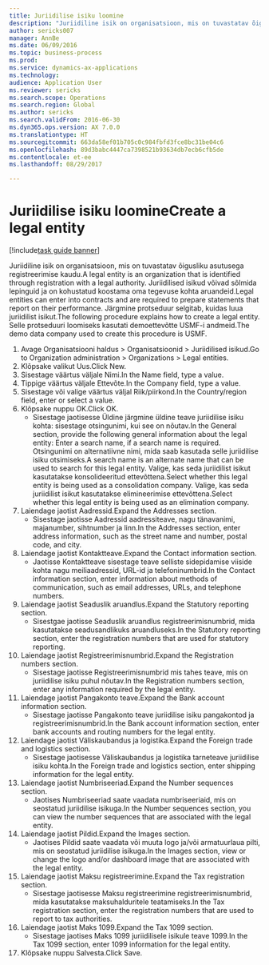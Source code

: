 ```yaml
--- 
title: Juriidilise isiku loomine
description: "Juriidiline isik on organisatsioon, mis on tuvastatav õigusliku asutusega registreerimise kaudu."
author: sericks007
manager: AnnBe
ms.date: 06/09/2016
ms.topic: business-process
ms.prod: 
ms.service: dynamics-ax-applications
ms.technology: 
audience: Application User
ms.reviewer: sericks
ms.search.scope: Operations
ms.search.region: Global
ms.author: sericks
ms.search.validFrom: 2016-06-30
ms.dyn365.ops.version: AX 7.0.0
ms.translationtype: HT
ms.sourcegitcommit: 663da58ef01b705c0c984fbfd3fce8bc31be04c6
ms.openlocfilehash: 89d3babc4447ca7398521b93634db7ecb6cfb5de
ms.contentlocale: et-ee
ms.lasthandoff: 08/29/2017

---
```

# <a name="create-a-legal-entity"></a><span data-ttu-id="bf3a1-103">Juriidilise isiku loomine</span><span class="sxs-lookup"><span data-stu-id="bf3a1-103">Create a legal entity</span></span>

[!include[task guide banner](../../includes/task-guide-banner.md)]

<span data-ttu-id="bf3a1-104">Juriidiline isik on organisatsioon, mis on tuvastatav õigusliku asutusega registreerimise kaudu.</span><span class="sxs-lookup"><span data-stu-id="bf3a1-104">A legal entity is an organization that is identified through registration with a legal authority.</span></span> <span data-ttu-id="bf3a1-105">Juriidilised isikud võivad sõlmida lepinguid ja on kohustatud koostama oma tegevuse kohta aruandeid.</span><span class="sxs-lookup"><span data-stu-id="bf3a1-105">Legal entities can enter into contracts and are required to prepare statements that report on their performance.</span></span> <span data-ttu-id="bf3a1-106">Järgmine protseduur selgitab, kuidas luua juriidilist isikut.</span><span class="sxs-lookup"><span data-stu-id="bf3a1-106">The following procedure explains how to create a legal entity.</span></span> <span data-ttu-id="bf3a1-107">Selle protseduuri loomiseks kasutati demoettevõtte USMF-i andmeid.</span><span class="sxs-lookup"><span data-stu-id="bf3a1-107">The demo data company used to create this procedure is USMF.</span></span>

1. <span data-ttu-id="bf3a1-108">Avage Organisatsiooni haldus > Organisatsioonid > Juriidilised isikud.</span><span class="sxs-lookup"><span data-stu-id="bf3a1-108">Go to Organization administration > Organizations > Legal entities.</span></span>
2. <span data-ttu-id="bf3a1-109">Klõpsake valikut Uus.</span><span class="sxs-lookup"><span data-stu-id="bf3a1-109">Click New.</span></span>
3. <span data-ttu-id="bf3a1-110">Sisestage väärtus väljale Nimi.</span><span class="sxs-lookup"><span data-stu-id="bf3a1-110">In the Name field, type a value.</span></span>
4. <span data-ttu-id="bf3a1-111">Tippige väärtus väljale Ettevõte.</span><span class="sxs-lookup"><span data-stu-id="bf3a1-111">In the Company field, type a value.</span></span>
5. <span data-ttu-id="bf3a1-112">Sisestage või valige väärtus väljal Riik/piirkond.</span><span class="sxs-lookup"><span data-stu-id="bf3a1-112">In the Country/region field, enter or select a value.</span></span>
6. <span data-ttu-id="bf3a1-113">Klõpsake nuppu OK.</span><span class="sxs-lookup"><span data-stu-id="bf3a1-113">Click OK.</span></span>
    * <span data-ttu-id="bf3a1-114">Sisestage jaotisesse Üldine järgmine üldine teave juriidilise isiku kohta: sisestage otsingunimi, kui see on nõutav.</span><span class="sxs-lookup"><span data-stu-id="bf3a1-114">In the General section, provide the following general information about the legal entity: Enter a search name, if a search name is required.</span></span> <span data-ttu-id="bf3a1-115">Otsingunimi on alternatiivne nimi, mida saab kasutada selle juriidilise isiku otsimiseks.</span><span class="sxs-lookup"><span data-stu-id="bf3a1-115">A search name is an alternate name that can be used to search for this legal entity.</span></span> <span data-ttu-id="bf3a1-116">Valige, kas seda juriidilist isikut kasutatakse konsolideeritud ettevõttena.</span><span class="sxs-lookup"><span data-stu-id="bf3a1-116">Select whether this legal entity is being used as a consolidation company.</span></span> <span data-ttu-id="bf3a1-117">Valige, kas seda juriidilist isikut kasutatakse elimineerimise ettevõttena.</span><span class="sxs-lookup"><span data-stu-id="bf3a1-117">Select whether this legal entity is being used as an elimination company.</span></span>  
7. <span data-ttu-id="bf3a1-118">Laiendage jaotist Aadressid.</span><span class="sxs-lookup"><span data-stu-id="bf3a1-118">Expand the Addresses section.</span></span>
    * <span data-ttu-id="bf3a1-119">Sisestage jaotisse Aadressid aadressiteave, nagu tänavanimi, majanumber, sihtnumber ja linn.</span><span class="sxs-lookup"><span data-stu-id="bf3a1-119">In the Addresses section, enter address information, such as the street name and number, postal code, and city.</span></span>  
8. <span data-ttu-id="bf3a1-120">Laiendage jaotist Kontaktteave.</span><span class="sxs-lookup"><span data-stu-id="bf3a1-120">Expand the Contact information section.</span></span>
    * <span data-ttu-id="bf3a1-121">Jaotisse Kontaktteave sisestage teave selliste sidepidamise viiside kohta nagu meiliaadressid, URL-id ja telefoninumbrid.</span><span class="sxs-lookup"><span data-stu-id="bf3a1-121">In the Contact information section, enter information about methods of communication, such as email addresses, URLs, and telephone numbers.</span></span>  
9. <span data-ttu-id="bf3a1-122">Laiendage jaotist Seaduslik aruandlus.</span><span class="sxs-lookup"><span data-stu-id="bf3a1-122">Expand the Statutory reporting section.</span></span>
    * <span data-ttu-id="bf3a1-123">Sisestgae jaotisse Seaduslik aruandlus registreerimisnumbrid, mida kasutatakse seadusandlikuks aruandluseks.</span><span class="sxs-lookup"><span data-stu-id="bf3a1-123">In the Statutory reporting section, enter the registration numbers that are used for statutory reporting.</span></span>  
10. <span data-ttu-id="bf3a1-124">Laiendage jaotist Registreerimisnumbrid.</span><span class="sxs-lookup"><span data-stu-id="bf3a1-124">Expand the Registration numbers section.</span></span>
    * <span data-ttu-id="bf3a1-125">Sisestage jaotisse Registreerimisnumbrid mis tahes teave, mis on juriidilise isiku puhul nõutav.</span><span class="sxs-lookup"><span data-stu-id="bf3a1-125">In the Registration numbers section, enter any information required by the legal entity.</span></span>  
11. <span data-ttu-id="bf3a1-126">Laiendage jaotist Pangakonto teave.</span><span class="sxs-lookup"><span data-stu-id="bf3a1-126">Expand the Bank account information section.</span></span>
    * <span data-ttu-id="bf3a1-127">Sisestage jaotisse Pangakonto teave juriidilise isiku pangakontod ja registreerimisnumbrid.</span><span class="sxs-lookup"><span data-stu-id="bf3a1-127">In the Bank account information section, enter bank accounts and routing numbers for the legal entity.</span></span>  
12. <span data-ttu-id="bf3a1-128">Laiendage jaotist Väliskaubandus ja logistika.</span><span class="sxs-lookup"><span data-stu-id="bf3a1-128">Expand the Foreign trade and logistics section.</span></span>
    * <span data-ttu-id="bf3a1-129">Sisestage jaotisesse Väliskaubandus ja logistika tarneteave juriidilise isiku kohta.</span><span class="sxs-lookup"><span data-stu-id="bf3a1-129">In the Foreign trade and logistics section, enter shipping information for the legal entity.</span></span>  
13. <span data-ttu-id="bf3a1-130">Laiendage jaotist Numbriseeriad.</span><span class="sxs-lookup"><span data-stu-id="bf3a1-130">Expand the Number sequences section.</span></span>
    * <span data-ttu-id="bf3a1-131">Jaotises Numbriseeriad saate vaadata numbriseeriaid, mis on seostatud juriidilise isikuga.</span><span class="sxs-lookup"><span data-stu-id="bf3a1-131">In the Number sequences section, you can view the number sequences that are associated with the legal entity.</span></span>  
14. <span data-ttu-id="bf3a1-132">Laiendage jaotist Pildid.</span><span class="sxs-lookup"><span data-stu-id="bf3a1-132">Expand the Images section.</span></span>
    * <span data-ttu-id="bf3a1-133">Jaotises Pildid saate vaadata või muuta logo ja/või armatuurlaua pilti, mis on seostatud juriidilise isikuga.</span><span class="sxs-lookup"><span data-stu-id="bf3a1-133">In the Images section, view or change the logo and/or dashboard image that are associated with the legal entity.</span></span>  
15. <span data-ttu-id="bf3a1-134">Laiendage jaotist Maksu registreerimine.</span><span class="sxs-lookup"><span data-stu-id="bf3a1-134">Expand the Tax registration section.</span></span>
    * <span data-ttu-id="bf3a1-135">Sisestage jaotisesse Maksu registreerimine registreerimisnumbrid, mida kasutatakse maksuhalduritele teatamiseks.</span><span class="sxs-lookup"><span data-stu-id="bf3a1-135">In the Tax registration section, enter the registration numbers that are used to report to tax authorities.</span></span>  
16. <span data-ttu-id="bf3a1-136">Laiendage jaotist Maks 1099.</span><span class="sxs-lookup"><span data-stu-id="bf3a1-136">Expand the Tax 1099 section.</span></span>
    * <span data-ttu-id="bf3a1-137">Sisestage jaotises Maks 1099 juriidilisele isikule teave 1099.</span><span class="sxs-lookup"><span data-stu-id="bf3a1-137">In the Tax 1099 section, enter 1099 information for the legal entity.</span></span>  
17. <span data-ttu-id="bf3a1-138">Klõpsake nuppu Salvesta.</span><span class="sxs-lookup"><span data-stu-id="bf3a1-138">Click Save.</span></span>


